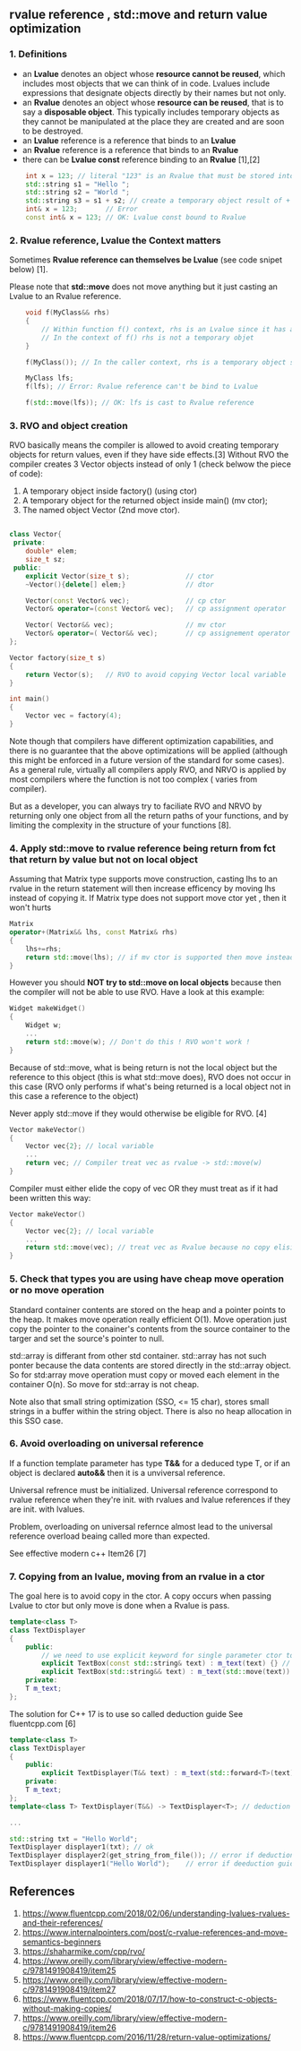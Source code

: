 ## rvalue reference , std::move and return value optimization

### 1. Definitions

 - an **Lvalue** denotes an object whose **resource cannot be reused**, which includes most objects that we can think of in code. Lvalues include expressions that designate objects directly by their names but not only.
 - an **Rvalue** denotes an object whose **resource can be reused**, that is to say a **disposable object**. This typically includes temporary objects as they cannot be manipulated at the place they are created and are soon to be destroyed.
 - an **Lvalue** reference is a reference that binds to an **Lvalue**
 - an **Rvalue** reference is a reference that binds to an **Rvalue**
 - there can be **Lvalue const** reference binding to an **Rvalue** [1],[2]


```cpp
    int x = 123; // literal "123" is an Rvalue that must be stored into a Lvalue (x)
    std::string s1 = "Hello ";
    std::string s2 = "World ";
    std::string s3 = s1 + s2; // create a temporary object result of + so an Rvalue that must be stored in a Lvalue (s3)
    int& x = 123;       // Error
    const int& x = 123; // OK: Lvalue const bound to Rvalue
```

### 2. Rvalue reference, Lvalue the Context matters

Sometimes **Rvalue reference can themselves be Lvalue** (see code snipet below) [1].

Please note that **std::move** does not move anything but it just casting an Lvalue to an Rvalue reference. 


```cpp
    void f(MyClass&& rhs)
    {
        // Within function f() context, rhs is an Lvalue since it has a Name.
        // In the context of f() rhs is not a temporary objet
    } 

    f(MyClass()); // In the caller context, rhs is a temporary object so it is a Rvalue reference

    MyClass lfs;
    f(lfs); // Error: Rvalue reference can't be bind to Lvalue

    f(std::move(lfs)); // OK: lfs is cast to Rvalue reference
```

### 3. RVO and object creation

RVO basically means the compiler is allowed to avoid creating temporary objects for return values, even if they have side effects.[3]
Without RVO the compiler creates 3 Vector objects instead of only 1 (check belwow the piece of code):
1. A temporary object inside factory() (using ctor)
2. A temporary object for the returned object inside main() (mv ctor);
3. The named object Vector (2nd move ctor).


```cpp

class Vector{
 private:
    double* elem;
    size_t sz;
 public:
    explicit Vector(size_t s);              // ctor
    ~Vector(){delete[] elem;}               // dtor

    Vector(const Vector& vec);              // cp ctor
    Vector& operator=(const Vector& vec);   // cp assignment operator

    Vector( Vector&& vec);                  // mv ctor
    Vector& operator=( Vector&& vec);       // cp assignement operator
};

Vector factory(size_t s)
{
    return Vector(s);   // RVO to avoid copying Vector local variable
}

int main()
{
    Vector vec = factory(4);
}
```

Note though that compilers have different optimization capabilities, and there is no guarantee that the above optimizations will be applied
 (although this might be enforced in a future version of the standard for some cases). 
 As a general rule, virtually all compilers apply RVO, and NRVO is applied by most compilers where the function is not too complex ( varies from compiler).

But as a developer, you can always try to faciliate RVO and NRVO by returning only one object from all the return paths of your functions, 
and by limiting the complexity in the structure of your functions [8].
### 4. Apply std::move to rvalue reference being return from fct that return by value but not on local object

Assuming that Matrix type supports move construction, casting lhs to an rvalue in the return statement will then increase efficency 
by moving lhs instead of copying it. If Matrix type does not support move ctor yet , then it won't hurts

```cpp
Matrix 
operator+(Matrix&& lhs, const Matrix& rhs)
{
    lhs+=rhs;
    return std::move(lhs); // if mv ctor is supported then move instead of copy 
}
```

However you should **NOT try to std::move on local objects** because then the compiler will not be able to use RVO.
Have a look at this example:

```cpp
Widget makeWidget()
{
    Widget w;
    ...
    return std::move(w); // Don't do this ! RVO won't work !
}
```
Because of std::move, what is being return is not the local object but the reference to this object (this is what std::move does),
RVO does not occur in this case (RVO only performs if what's being returned is a local object not in this case a reference to the object)

Never apply std::move if they would otherwise be eligible for RVO. [4]

```cpp
Vector makeVector()
{
    Vector vec{2}; // local variable
    ...
    return vec; // Compiler treat vec as rvalue -> std::move(w)
}

```
Compiler must either elide the copy of vec OR they must treat as if it had been written this way:

```cpp
Vector makeVector()
{
    Vector vec{2}; // local variable
    ...
    return std::move(vec); // treat vec as Rvalue because no copy elision was performed
}
```

### 5. Check that types you are using have cheap move operation or no move operation

Standard container contents are stored on the heap and a pointer points to the heap. 
It makes move operation really efficient O(1). Move operation just copy the pointer to the conainer's contents from the source 
container to the targer and set the source's pointer to null.

std::array is differant from other std container. std::array has not such ponter because the data contents are stored 
directly in the std::array object.
So for std:array move operation must copy or moved each element in the container O(n).
So move for std::array is not cheap.

Note also that small string optimization (SSO, <= 15 char), stores small strings in a buffer within the string object.
There is also no heap allocation in this SSO case.

### 6. Avoid overloading on universal reference

If a function template parameter has type **T&&** for a deduced type T, or
if an object is declared **auto&&** then it is a unviversal reference.

Universal refrence must be initialized. Universal reference correspond to
rvalue reference when they're init. with rvalues and lvalue references if 
they are init. with lvalues.

Problem, overloading on universal refernce almost lead to the universal reference 
overload beaing called more than expected.

See effective modern c++ Item26 [7]

### 7. Copying from an lvalue, moving from an rvalue in a ctor 

The goal here is to avoid copy in the ctor. A copy occurs when passing Lvalue to ctor
but only move is done when a Rvalue is pass.

```cpp
template<class T>
class TextDisplayer
{
    public:
        // we need to use explicit keyword for single parameter ctor to avoid implicit conversion
        explicit TextBox(const std::string& text) : m_text(text) {} // 1 copy
        explicit TextBox(std::string&& text) : m_text(std::move(text)) {} // no copy only mv
    private:
    T m_text;
};
```

The solution for C++ 17 is to use so called deduction guide See fluentcpp.com [6] 

```cpp
template<class T>
class TextDisplayer
{
    public:
        explicit TextDisplayer(T&& text) : m_text(std::forward<T>(text)) {}
    private:
    T m_text;
};
template<class T> TextDisplayer(T&&) -> TextDisplayer<T>; // deduction guide

...

std::string txt = "Hello World";
TextDisplayer displayer1(txt); // ok
TextDisplayer displayer2(get_string_from_file()); // error if deduction guide is missing 
TextDisplayer displayer1("Hello World");    // error if deeduction guide is missing
```


## References
1. https://www.fluentcpp.com/2018/02/06/understanding-lvalues-rvalues-and-their-references/
2. https://www.internalpointers.com/post/c-rvalue-references-and-move-semantics-beginners
3. https://shaharmike.com/cpp/rvo/
4. https://www.oreilly.com/library/view/effective-modern-c/9781491908419/item25
5. https://www.oreilly.com/library/view/effective-modern-c/9781491908419/item27
6. https://www.fluentcpp.com/2018/07/17/how-to-construct-c-objects-without-making-copies/
7. https://www.oreilly.com/library/view/effective-modern-c/9781491908419/item26
8. https://www.fluentcpp.com/2016/11/28/return-value-optimizations/


